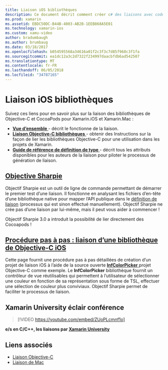 ```yaml
---
title: Liaison iOS bibliothèques
description: Ce document décrit comment créer c# des liaisons avec code Objective-C, ce qui permet d’utiliser des bibliothèques natives et CocoaPods dans une application Xamarin.iOS.
ms.prod: xamarin
ms.assetid: EBDC50DC-B44B-4003-AB2B-1EEB868A5E01
ms.technology: xamarin-ios
ms.custom: xamu-video
author: bradumbaugh
ms.author: brumbaug
ms.date: 03/18/2017
ms.openlocfilehash: b054595568a34616a01f2c3f3c7d85f968c3f1fa
ms.sourcegitcommit: ea1dc12a3c2d7322f234997daacbfdb6ad542507
ms.translationtype: MT
ms.contentlocale: fr-FR
ms.lasthandoff: 06/05/2018
ms.locfileid: "34787165"
---
```

# <a name="binding-ios-libraries"></a>Liaison iOS bibliothèques

Suivez ces liens pour en savoir plus sur la liaison des bibliothèques de Objective-C et CocoaPods pour Xamarin.iOS et Xamarin.Mac :

- [**Vue d’ensemble** ](~/cross-platform/macios/binding/overview.md) -
  décrit le fonctionne de la liaison.
- [**Liaison Objective-C bibliothèques** ](~/cross-platform/macios/binding/objective-c-libraries.md) -
  obtenir des Instructions sur la façon de lier les bibliothèques Objective-C pour une utilisation dans les projets de Xamarin.
- [**Guide de référence de définition de type** ](~/cross-platform/macios/binding/binding-types-reference.md) -
  décrit tous les attributs disponibles pour les auteurs de la liaison pour piloter le processus de génération de liaison.

## <a name="objective-sharpiecross-platformmaciosbindingobjective-sharpieindexmd"></a>[Objective Sharpie](~/cross-platform/macios/binding/objective-sharpie/index.md)

Objectif Sharpie est un outil de ligne de commande permettant de démarrer le premier test d’une liaison.
Il fonctionne en analysant les fichiers d’en-tête d’une bibliothèque native pour mapper l’API publique dans le [définition de liaison](~/cross-platform/macios/binding/objective-c-libraries.md) (processus qui est sinon effectué manuellement). Objectif Sharpie ne crée pas d’une liaison par lui-même, mais il peut vous aider à commencer !

Objectif Sharpie 3.0 a introduit la possibilité de lier directement des Cocoapods !

## <a name="walkthrough---binding-an-ios-objective-c-librarywalkthroughmd"></a>[Procédure pas à pas : liaison d’une bibliothèque de Objective-C iOS](walkthrough.md)

Cette page fournit une procédure pas à pas détaillées de création d’un projet de liaison iOS à l’aide de la source ouverte [ **InfColorPicker** ](https://github.com/InfinitApps/InfColorPicker) projet Objective-C comme exemple. Le **InfColorPicker** bibliothèque fournit un contrôleur de vue réutilisables qui permettent à l’utilisateur de sélectionner une couleur en fonction de sa représentation sous forme de TSL, effectuer une sélection de couleur plus conviviaux.
Objectif Sharpie permet de faciliter le processus de liaison.

## <a name="xamarin-university-lightning-lecture"></a>Xamarin University éclair conférence

> [!VIDEO https://youtube.com/embed/ZUoPLcmnf1o]

**e/s en C/C++, les liaisons par [Xamarin University](https://university.xamarin.com/)**

## <a name="related-links"></a>Liens associés

- [Liaison Objective-C](~/cross-platform/macios/binding/index.md)
- [Liaison de Mac](~/mac/platform/binding.md)
